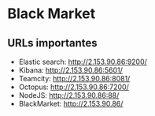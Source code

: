 # Black Market

## URLs importantes

- Elastic search: http://2.153.90.86:9200/
- Kibana: http://2.153.90.86:5601/
- Teamcity: http://2.153.90.86:8081/
- Octopus: http://2.153.90.86:7200/
- NodeJS: http://2.153.90.86:88/
- BlackMarket: http://2.153.90.86/
